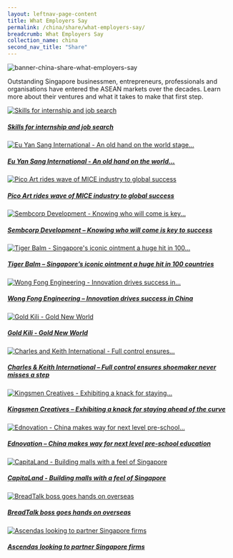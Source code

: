 ```yaml
---
layout: leftnav-page-content
title: What Employers Say
permalink: /china/share/what-employers-say/
breadcrumb: What Employers Say
collection_name: china
second_nav_title: "Share"
---
```


![banner-china-share-what-employers-say](\images\china-employers\What-employers-say-cover-pic.jpg)

Outstanding Singapore businessmen, entrepreneurs, professionals and organisations have entered the ASEAN markets over the decades. Learn more about their ventures and what it takes to make that first step.

<div>
	<div class="row is-multiline">
		<div class="col is-half-tablet padding--bottom--lg">
			<a href="/china/share/what-employers-say/skills-internship-job-search/" class="project-link">
				<img src="/images/china-employers/Skills-for-internship-small.jpg" alt="Skills for internship and job search" class="project-image">
			<div class="project-card">
				<div class="project-title margin--bottom--xs">
					<h5><b>Skills for internship and job search</b></h5>
				</div>
			</div>
			</a>
		</div>
		<div class="col is-half-tablet padding--bottom--lg">
			<a href="/china/share/what-employers-say/eu-yan-sang/" class="project-link">
				<img src="/images/china-employers/eu-yan-sang-small.jpg" alt="Eu Yan Sang International - An old hand on the world stage..." class="project-image">
			<div class="project-card">
				<div class="project-title margin--bottom--xs">
					<h5><b>Eu Yan Sang International - An old hand on the world...</b></h5>
				</div>
			</div>
			</a>
		</div>
	</div>
</div>

<p><p>

<div>
	<div class="row is-multiline">
		<div class="col is-half-tablet padding--bottom--lg">
			<a href="/china/share/what-employers-say/pico-art/" class="project-link">
				<img src="/images/china-employers/pico-art-small.jpg" alt="Pico Art rides wave of MICE industry to global success" class="project-image">
			<div class="project-card">
				<div class="project-title margin--bottom--xs">
					<h5><b>Pico Art rides wave of MICE industry to global success</b></h5>
				</div>
			</div>
			</a>
		</div>
		<div class="col is-half-tablet padding--bottom--lg">
			<a href="/china/share/what-employers-say/sembcorp-development/" class="project-link">
				<img src="/images/china-employers/sembcorp-development-small.jpg" alt="Sembcorp Development - Knowing who will come is key..." class="project-image">
			<div class="project-card">
				<div class="project-title margin--bottom--xs">
					<h5><b>Sembcorp Development – Knowing who will come is key to success</b></h5>
				</div>
			</div>
			</a>
		</div>
	</div>
</div>

<p><p>

<div>
	<div class="row is-multiline">
		<div class="col is-half-tablet padding--bottom--lg">
			<a href="/china/share/what-employers-say/tiger-balm/" class="project-link">
				<img src="/images/china-employers/tiger-balm-small.jpg" alt="Tiger Balm - Singapore's iconic ointment a huge hit in 100..." class="project-image">
			<div class="project-card">
				<div class="project-title margin--bottom--xs">
					<h5><b>Tiger Balm – Singapore’s iconic ointment a huge hit in 100 countries</b></h5>
				</div>
			</div>
			</a>
		</div>
		<div class="col is-half-tablet padding--bottom--lg">
			<a href="/china/share/what-employers-say/wong-fong-engineering/" class="project-link">
				<img src="/images/china-employers/wong-fong-engineering-small.jpg" alt="Wong Fong Engineering - Innovation drives success in..." class="project-image">
			<div class="project-card">
				<div class="project-title margin--bottom--xs">
					<h5><b>Wong Fong Engineering – Innovation drives success in China</b></h5>
				</div>
			</div>
			</a>
		</div>
	</div>
</div>

<p><p>

<div>
	<div class="row is-multiline">
		<div class="col is-half-tablet padding--bottom--lg">
			<a href="/china/share/what-employers-say/gold-kili/" class="project-link">
				<img src="/images/china-employers/gold-kili-small.jpg" alt="Gold Kili - Gold New World" class="project-image">
			<div class="project-card">
				<div class="project-title margin--bottom--xs">
					<h5><b>Gold Kili - Gold New World</b></h5>
				</div>
			</div>
			</a>
		</div>
		<div class="col is-half-tablet padding--bottom--lg">
			<a href="/china/share/what-employers-say/charles-and-keith/" class="project-link">
				<img src="/images/china-employers/charles-and-keith-small.jpg" alt="Charles and Keith International - Full control ensures..." class="project-image">
			<div class="project-card">
				<div class="project-title margin--bottom--xs">
					<h5><b>Charles & Keith International – Full control ensures shoemaker never misses a step</b></h5>
				</div>
			</div>
			</a>
		</div>
	</div>
</div>

<p><p>

<div>
	<div class="row is-multiline">
		<div class="col is-half-tablet padding--bottom--lg">
			<a href="/china/share/what-employers-say/kingsmen-creatives/" class="project-link">
				<img src="/images/china-employers/kingsmen-creatives-small.jpg" alt="Kingsmen Creatives -  Exhibiting a knack for staying..." class="project-image">
			<div class="project-card">
				<div class="project-title margin--bottom--xs">
					<h5><b>Kingsmen Creatives – Exhibiting a knack for staying ahead of the curve</b></h5>
				</div>
			</div>
			</a>
		</div>
		<div class="col is-half-tablet padding--bottom--lg">
			<a href="/china/share/what-employers-say/ednovation/" class="project-link">
				<img src="/images/china-employers/ednovation-small.jpg" alt="Ednovation - China makes way for next level pre-school..." class="project-image">
			<div class="project-card">
				<div class="project-title margin--bottom--xs">
					<h5><b>Ednovation – China makes way for next level pre-school education</b></h5>
				</div>
			</div>
			</a>
		</div>
	</div>
</div>

<p><p>

<div>
	<div class="row is-multiline">
		<div class="col is-half-tablet padding--bottom--lg">
			<a href="/china/share/what-employers-say/capitaland/" class="project-link">
				<img src="/images/china-employers/capitaland-small.jpg" alt="CapitaLand - Building malls with a feel of Singapore" class="project-image">
			<div class="project-card">
				<div class="project-title margin--bottom--xs">
					<h5><b>CapitaLand - Building malls with a feel of Singapore</b></h5>
				</div>
			</div>
			</a>
		</div>
		<div class="col is-half-tablet padding--bottom--lg">
			<a href="/china/share/what-employers-say/breadtalk/" class="project-link">
				<img src="/images/china-employers/breadtalk-small.jpg" alt="BreadTalk boss goes hands on overseas" class="project-image">
			<div class="project-card">
				<div class="project-title margin--bottom--xs">
					<h5><b>BreadTalk boss goes hands on overseas</b></h5>
				</div>
			</div>
			</a>
		</div>
	</div>
</div>

<p><p>

<div>
	<div class="row is-multiline">
		<div class="col is-half-tablet padding--bottom--lg">
			<a href="/china/share/what-employers-say/ascendas/" class="project-link">
				<img src="/images/china-employers/ascendas-small.jpg" alt="Ascendas looking to partner Singapore firms" class="project-image">
			<div class="project-card">
				<div class="project-title margin--bottom--xs">
					<h5><b>Ascendas looking to partner Singapore firms</b></h5>
				</div>
			</div>
			</a>
		</div>
	</div>
</div>